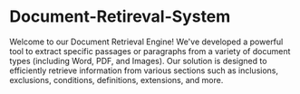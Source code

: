 # Document-Retireval-System
Welcome to our Document Retrieval Engine! We've developed a powerful tool to extract specific passages or paragraphs from a variety of document types (including Word, PDF, and Images). Our solution is designed to efficiently retrieve information from various sections such as inclusions, exclusions, conditions, definitions, extensions, and more.
